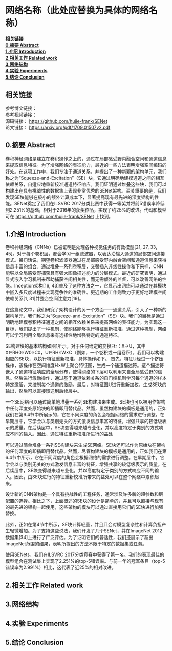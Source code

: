 # 网络名称（此处应替换为具体的网络名称）

[**相关链接**](#相关链接)  
[**0.摘要 Abstract**](#0.摘要Abstract)  
[**1.介绍 Introduction**](#1.介绍Introduction)  
[**2.相关工作 Related work**](#2.相关工作Relatedwork)  
[**3.网络结构**](#3.网络结构)  
[**4.实验 Experiments**](#4.实验Experiments)  
[**5.结论 Conclusion**](#5.结论Conclusion)  



## 相关链接
参考博文链接：  
参考视频链接：  
源码链接：  https://github.com/hujie-frank/SENet  
论文链接：  https://arxiv.org/pdf/1709.01507v2.pdf

<a id="0.摘要Abstract"></a>
## 0.摘要 Abstract
卷积神经网络是建立在卷积操作之上的，通过在局部感受野内融合空间和通道信息来提取信息特征。为了增强网络的表征能力，最近的一些方法表明增强空间编码的好处。在这项工作中，我们专注于通道关系，并提出了一种新颖的架构单元，我们称之为“Squeeze-and-Excitation”（SE）块，它通过明确地建模通道之间的相互依赖关系，自适应地重新校准通道特征响应。我们证明通过堆叠这些块，我们可以构建出在具有挑战性的数据集上表现非常优秀的SENet架构。至关重要的是，我们发现SE块能够在极小的额外计算成本下，显著提高现有最先进的深度架构的性能。SENet奠定了我们在ILSVRC 2017分类比赛中获得一等奖并将前5错误率降低到2.251%的基础，相对于2016年的获奖作品，实现了约25%的改进。代码和模型可在 https://github.com/hujie-frank/SENet 上找到。

<a id="1.介绍Introduction"></a>
## 1.介绍 Introduction
卷积神经网络（CNNs）已被证明是处理各种视觉任务的有效模型[21, 27, 33, 45]。对于每个卷积层，都会学习一组滤波器，以表达沿输入通道的局部空间连接模式。换句话说，期望卷积滤波器通过在局部感受野内融合空间和通道信息来获得信息丰富的组合。通过堆叠一系列卷积层，交替插入非线性操作和下采样，CNN能够以全局感受野捕获具有强大图像描述能力的分层模式。最近的研究表明，通过显式嵌入学习机制来帮助捕获空间相关性，而无需额外的监督，可以改善网络的性能。Inception架构[16, 43]普及了这种方法之一，它显示出网络可以通过在其模块中嵌入多尺度过程来实现竞争性的准确性。更近期的工作则致力于更好地建模空间依赖关系[1, 31]并整合空间注意力[19]。

在这篇论文中，我们研究了架构设计的另一个方面——通道关系，引入了一种新的架构单元，我们称之为“Squeeze-and-Excitation”（SE）块。我们的目标是通过明确地建模卷积特征通道之间的相互依赖关系来提高网络的表征能力。为实现这一目标，我们提出了一种机制，使网络能够执行特征重新校准，通过这种机制，网络可以学习利用全局信息来有选择性地增强特定的通道特征。

SE构建块的基本结构如图1所示。对于任何给定的变换Ftr：X→U，其中X∈RH0×W0×C0，U∈RH×W×C（例如，一个卷积或一组卷积），我们可以构建相应的SE块，以执行特征重新校准，具体操作如下。
首先，特征U经过一个挤压操作，该操作在空间维度H×W上聚合特征图，生成一个通道描述符。这个描述符嵌入了通道特征响应的全局分布，使得网络的下层可以利用来自全局感受野的信息。然后进行激励操作，通过基于通道依赖关系的自门控机制学习每个通道的样本特定激活，来控制每个通道的激励。最后，对特征图U进行重新加权，生成SE块的输出，然后可以直接馈送到后续层中。

一个SE网络可以通过简单地堆叠一系列SE构建块来生成。SE块也可以被用作架构中任何深度处原始块的即插即用替代品。然而，虽然构建块的模板是通用的，正如我们在第6.4节中所展示的，它在不同深度的角色会根据网络的需求进行调整。在早期层中，它学会以与类别无关的方式激发信息丰富的特征，增强共享的较低级表示的质量。在后续层中，SE块变得越来越专业化，并以高度特定于类别的方式响应不同的输入。因此，通过特征重新校准所进行的益处

可以通过简单堆叠一系列SE构建块来生成SE网络。SE块还可以作为原始块在架构的任何深度的即插即用替代品。然而，尽管构建块的模板是通用的，正如我们在第6.4节中所示，它在不同深度的角色会根据网络的需求进行调整。在早期层中，它学会以与类别无关的方式激发信息丰富的特征，增强共享的较低级表示的质量。在后续层中，SE块变得越来越专业化，并以高度特定于类别的方式响应不同的输入。因此，由SE块进行的特征重新校准所带来的益处可以在整个网络中累积起来。

设计新的CNN架构是一个具有挑战性的工程任务，通常涉及许多新的超参数和层配置的选择。相比之下，上面概述的SE块的设计是简单的，并且可以直接与现有的最先进的架构一起使用，这些架构的模块可以通过直接用它们的SE块进行加强替换。

此外，正如在第4节中所示，SE块计算轻量，并且只会对模型复杂性和计算负担产生轻微增加。为了支持这些说法，我们开发了几个SENet，并在ImageNet 2012数据集[34]上进行了广泛评估。为了证明它们的普适性，我们还展示了超出ImageNet范围的结果，表明所提出的方法不限于特定的数据集或任务。

使用SENets，我们在ILSVRC 2017分类竞赛中获得了第一名。我们的表现最佳的模型组合在测试集上实现了2.251%的top-5错误率。与前一年的冠军条目（top-5错误率为2.991%）相比，这代表了近25%的相对改进。

<a id="2.相关工作Relatedwork"></a>
## 2.相关工作 Related work


<a id="3.网络结构"></a>
## 3.网络结构


<a id="4.实验Experiments"></a>
## 4.实验 Experiments

<a id="5.结论Conclusion"></a>
## 5.结论 Conclusion










